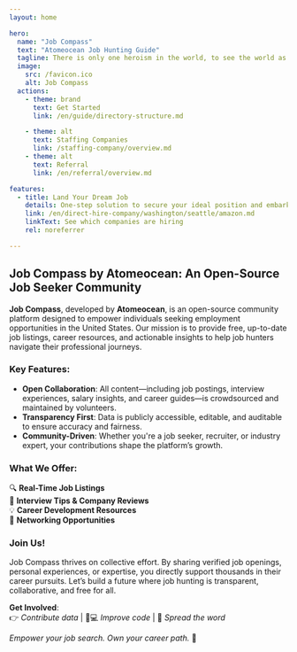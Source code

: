 ```yaml
---
layout: home

hero:
  name: "Job Compass"
  text: "Atomeocean Job Hunting Guide"
  tagline: There is only one heroism in the world, to see the world as it is, and to love it.
  image:
    src: /favicon.ico
    alt: Job Compass
  actions:
    - theme: brand
      text: Get Started
      link: /en/guide/directory-structure.md

    - theme: alt
      text: Staffing Companies
      link: /staffing-company/overview.md
    - theme: alt
      text: Referral
      link: /en/referral/overview.md

features:
  - title: Land Your Dream Job
    details: One-step solution to secure your ideal position and embark on a new career journey. Cheers!
    link: /en/direct-hire-company/washington/seattle/amazon.md
    linkText: See which companies are hiring
    rel: noreferrer

---
```


## Job Compass by Atomeocean: An Open-Source Job Seeker Community

**Job Compass**, developed by **Atomeocean**, is an open-source community platform designed to empower individuals 
seeking employment opportunities in the United States. Our mission is to provide free, up-to-date job listings, career resources, and actionable insights to help job hunters navigate their professional journeys.

### Key Features:
- **Open Collaboration**: All content—including job postings, interview experiences, salary insights, and career guides—is crowdsourced and maintained by volunteers.
- **Transparency First**: Data is publicly accessible, editable, and auditable to ensure accuracy and fairness.
- **Community-Driven**: Whether you're a job seeker, recruiter, or industry expert, your contributions shape the platform’s growth.

### What We Offer:
🔍 **Real-Time Job Listings**  
📝 **Interview Tips & Company Reviews**  
💡 **Career Development Resources**  
🤝 **Networking Opportunities**

### Join Us!
Job Compass thrives on collective effort. By sharing verified job openings, personal experiences, or expertise, you directly support thousands in their career pursuits. Let’s build a future where job hunting is transparent, collaborative, and free for all.

**Get Involved**:  
👉 *Contribute data* | 👩💻 *Improve code* | 📢 *Spread the word*

*Empower your job search. Own your career path.* 🚀
